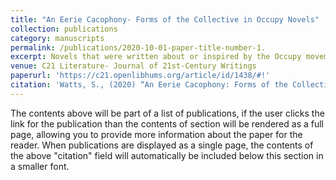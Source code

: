 ```yaml
---
title: "An Eerie Cacophony- Forms of the Collective in Occupy Novels"
collection: publications
category: manuscripts
permalink: /publications/2020-10-01-paper-title-number-1.
excerpt: Novels that were written about or inspired by the Occupy movement in 2011 are often praised for their attempts at representing the collectivity of the movement. Using the framework of governance infrastructure as provided by Anna Feigenbaum, Fabian Frenzel, and Patrick McCurdy, this article examines what infrastructural practices facilitated collectivity in Occupy and theorizes how post-Occupy novels have formalized those practices. I look at two novels, Ben Lerner’s 2014 novel 10:04 and Rachel Kushner’s 2013 novel The Flamethrowers to demonstrate how post-Occupy novels embody the collective voice of the Occupy movement to varying degrees of success. This article closely reads both novels to illustrate how voice is informed by collective protest strategies and proposes that such use of voice is a development new to post-Occupy novels and signals an awareness of how structures of fiction imitate state infrastructure.
venue: C21 Literature- Journal of 21st-Century Writings
paperurl: 'https://c21.openlibhums.org/article/id/1438/#!'
citation: 'Watts, S., (2020) “An Eerie Cacophony: Forms of the Collective in Occupy Novels”, C21 Literature: Journal of 21st-Century Writings 8(1). doi: https://doi.org/10.16995/c21.1438'
---
```


The contents above will be part of a list of publications, if the user clicks the link for the publication than the contents of section will be rendered as a full page, allowing you to provide more information about the paper for the reader. When publications are displayed as a single page, the contents of the above "citation" field will automatically be included below this section in a smaller font.

